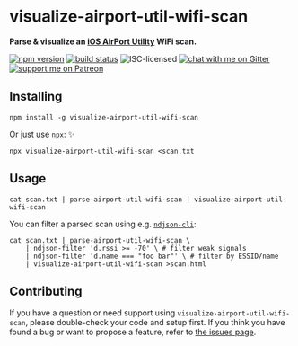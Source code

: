 # visualize-airport-util-wifi-scan

**Parse & visualize an [iOS AirPort Utility](https://itunes.apple.com/us/app/airport-utility/id427276530) WiFi scan.**

[![npm version](https://img.shields.io/npm/v/visualize-airport-util-wifi-scan.svg)](https://www.npmjs.com/package/visualize-airport-util-wifi-scan)
[![build status](https://api.travis-ci.org/derhuerst/visualize-airport-util-wifi-scan.svg?branch=master)](https://travis-ci.org/derhuerst/visualize-airport-util-wifi-scan)
![ISC-licensed](https://img.shields.io/github/license/derhuerst/visualize-airport-util-wifi-scan.svg)
[![chat with me on Gitter](https://img.shields.io/badge/chat%20with%20me-on%20gitter-512e92.svg)](https://gitter.im/derhuerst)
[![support me on Patreon](https://img.shields.io/badge/support%20me-on%20patreon-fa7664.svg)](https://patreon.com/derhuerst)


## Installing

```shell
npm install -g visualize-airport-util-wifi-scan
```

Or just use [`npx`](https://npmjs.com/package/npx): ✨

```shell
npx visualize-airport-util-wifi-scan <scan.txt
```


## Usage

```
cat scan.txt | parse-airport-util-wifi-scan | visualize-airport-util-wifi-scan
```

You can filter a parsed scan using e.g. [`ndjson-cli`](https://github.com/mbostock/ndjson-cli):

```shell
cat scan.txt | parse-airport-util-wifi-scan \
	| ndjson-filter 'd.rssi >= -70' \ # filter weak signals
	| ndjson-filter 'd.name === "foo bar"' \ # filter by ESSID/name
	| visualize-airport-util-wifi-scan >scan.html
```


## Contributing

If you have a question or need support using `visualize-airport-util-wifi-scan`, please double-check your code and setup first. If you think you have found a bug or want to propose a feature, refer to [the issues page](https://github.com/derhuerst/visualize-airport-util-wifi-scan/issues).
